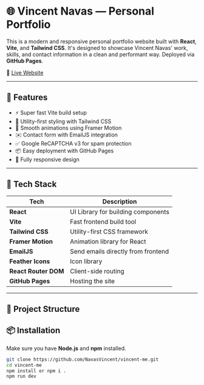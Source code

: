 # 🌐 Vincent Navas — Personal Portfolio

This is a modern and responsive personal portfolio website built with **React**, **Vite**, and **Tailwind CSS**. It's designed to showcase Vincent Navas' work, skills, and contact information in a clean and performant way. Deployed via **GitHub Pages**.

🔗 [Live Website](https://NavasVincent.github.io/vincent-me/)

---

## 🚀 Features

- ⚡️ Super fast Vite build setup
- 🎨 Utility-first styling with Tailwind CSS
- 🎥 Smooth animations using Framer Motion
- ✉️ Contact form with EmailJS integration
- ✅ Google ReCAPTCHA v3 for spam protection
- 📦 Easy deployment with GitHub Pages
- 📱 Fully responsive design

---

## 🧱 Tech Stack

| Tech                | Description                          |
|---------------------|--------------------------------------|
| **React**           | UI Library for building components   |
| **Vite**            | Fast frontend build tool             |
| **Tailwind CSS**    | Utility-first CSS framework          |
| **Framer Motion**   | Animation library for React          |
| **EmailJS**         | Send emails directly from frontend   |
| **Feather Icons**   | Icon library                         |
| **React Router DOM**| Client-side routing                  |
| **GitHub Pages**    | Hosting the site                     |

---

## 📁 Project Structure
## 📦 Installation

Make sure you have **Node.js** and **npm** installed.

```bash
git clone https://github.com/NavasVincent/vincent-me.git
cd vincent-me
npm install or npm i .
npm run dev 